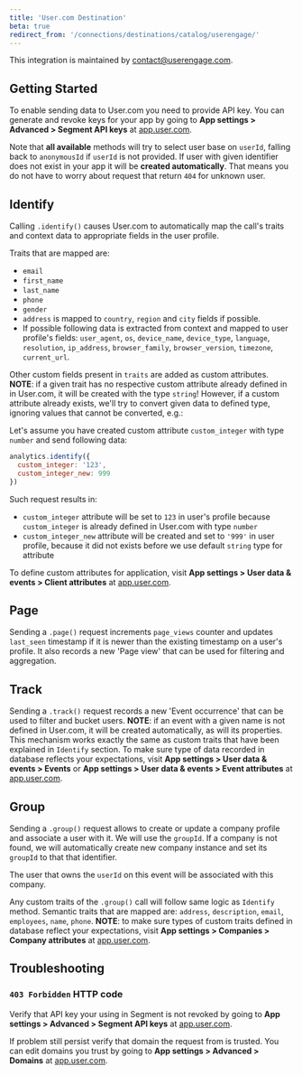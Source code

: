 ```yaml
---
title: 'User.com Destination'
beta: true
redirect_from: '/connections/destinations/catalog/userengage/'
---
```


This integration is maintained by contact@userengage.com.

## Getting Started

To enable sending data to User.com you need to provide API key. You can generate and revoke keys for your app by going to **App settings > Advanced > Segment API keys** at [app.user.com](https://user.com/en/).

Note that **all available** methods will try to select user base on `userId`, falling back to `anonymousId` if `userId` is not provided. If user with given identifier does not exist in your app it will be **created automatically**. That means you do not have to worry about request that return `404` for unknown user.

## Identify
Calling `.identify()` causes User.com to automatically map the call's traits and context data to appropriate fields in the user profile.

Traits that are mapped are:
 - `email`
 - `first_name`
 - `last_name`
 - `phone`
 - `gender`
 - `address` is mapped to `country`, `region` and `city` fields if possible.
 - If possible following data is extracted from context and mapped to user profile's fields: `user_agent`, `os`, `device_name`, `device_type`, `language`, `resolution`, `ip_address`, `browser_family`, `browser_version`, `timezone`, `current_url`.

Other custom fields present in `traits` are added as custom attributes. **NOTE**: if a given trait has no respective custom attribute already defined in in User.com, it will be created with the type `string`! However, if a custom attribute already exists, we'll try to convert given data to defined type, ignoring values that cannot be converted, e.g.:

Let's assume you have created custom attribute `custom_integer` with type `number` and send following data:

```js
analytics.identify({
  custom_integer: '123',
  custom_integer_new: 999
})
```

Such request results in:

* `custom_integer` attribute will be set to `123` in user's profile because `custom_integer` is already defined in User.com with type `number`
* `custom_integer_new` attribute will be created and set to `'999'` in user profile, because it did not exists before we use default `string` type for attribute

To define custom attributes for application, visit **App settings > User data & events > Client attributes** at [app.user.com](https://user.com/en/).

## Page
Sending a `.page()` request increments `page_views` counter and updates `last_seen` timestamp if it is newer than the existing timestamp on a user's profile. It also records a new 'Page view' that can be used for filtering and aggregation.

## Track
Sending a `.track()` request records a new 'Event occurrence' that can be used to filter and bucket users. **NOTE**: if an event with a given name is not defined in User.com, it will be created automatically, as will its properties. This mechanism works exactly the same as custom traits that have been explained in `Identify` section. To make sure type of data recorded in database reflects your expectations, visit **App settings > User data & events > Events** or **App settings > User data & events > Event attributes** at [app.user.com](https://user.com/en/).

## Group
Sending a `.group()` request allows to create or update a company profile and associate a user with it. We will use the `groupId`. If a company is not found, we will automatically create new company instance and set its `groupId` to that that identifier.

The user that owns the `userId` on this event will be associated with this company.

Any custom traits of the `.group()` call will follow same logic as `Identify` method. Semantic traits that are mapped are: `address`, `description`, `email`, `employees`, `name`, `phone`. **NOTE**: to make sure types of custom traits defined in database reflect your expectations, visit **App settings > Companies > Company attributes** at [app.user.com](https://user.com/en/).

## Troubleshooting

### `403 Forbidden` HTTP code
Verify that API key your using in Segment is not revoked by going to **App settings > Advanced > Segment API keys** at [app.user.com](https://user.com/en/).

If problem still persist verify that domain the request from is trusted. You can edit domains you trust by going to **App settings > Advanced > Domains** at [app.user.com](https://user.com/en/).

